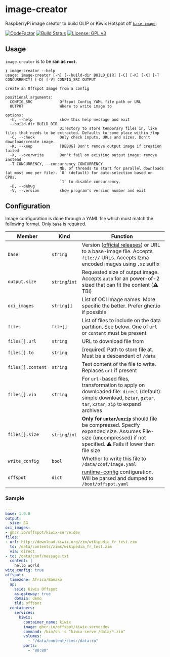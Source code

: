 # image-creator

RaspberryPi image creator to build OLIP or Kiwix Hotspot off [`base-image`](https://github.com/offspot/base-image).

[![CodeFactor](https://www.codefactor.io/repository/github/offspot/image-creator/badge)](https://www.codefactor.io/repository/github/offspot/image-creator)
[![Build Status](https://github.com/offspot/image-creator/actions/workflows/build.yml/badge.svg?branch=main)](https://github.com/offspot/image-creator/actions/workflows/build.yml?query=branch%3Amain)
[![License: GPL v3](https://img.shields.io/badge/License-GPLv3-blue.svg)](https://www.gnu.org/licenses/gpl-3.0)


## Usage

`image-creator` is to be **ran as `root`**.

```
❯ image-creator --help
usage: image-creator [-h] [--build-dir BUILD_DIR] [-C] [-K] [-X] [-T CONCURRENCY] [-D] [-V] CONFIG_SRC OUTPUT

create an Offspot Image from a config

positional arguments:
  CONFIG_SRC            Offspot Config YAML file path or URL
  OUTPUT                Where to write image to

options:
  -h, --help            show this help message and exit
  --build-dir BUILD_DIR
                        Directory to store temporary files in, like files that needs to be extracted. Defaults to some place within /tmp
  -C, --check           Only check inputs, URLs and sizes. Don't download/create image.
  -K, --keep            [DEBUG] Don't remove output image if creation failed
  -X, --overwrite       Don't fail on existing output image: remove instead
  -T CONCURRENCY, --concurrency CONCURRENCY
                        Nb. of threads to start for parallel downloads (at most one per file). `0` (default) for auto-selection based on CPUs.
                        `1` to disable concurrency.
  -D, --debug
  -V, --version         show program's version number and exit
```


## Configuration

Image configuration is done through a YAML file which must match the following format. Only `base` is required.



| Member           | Kind           | Function                                                                                                                                                           |
|------------------|----------------|--------------------------------------------------------------------------------------------------------------------------------------------------------------------|
| `base`           | `string`       | Version ([official releases](https://drive.offspot.it/base/)) or URL to a base-image file. Accepts `file://` URLs. Accepts lzma encoded images using `.xz` suffix  |
| `output.size`    | `string`/`int` | Requested size of output image. Accepts `auto` for an power-of-2 sized that can fit the content (⚠️ TBI)                                                           |
| `oci_images`     | `string[]`     | List of OCI Image names. More specific the better. Prefer ghcr.io if possible                                                                                      |
| `files`          | `file[]`       | List of files to include on the data partition. See below. One of `url` or `content` must be present                                                               |
| `files[].url`    | `string`       | URL to download file from                                                                                                                                          |
| `files[].to`     | `string`       | [required] Path to store file at. Must be a descendent of `/data`                                                                                                  |
| `files[].content`| `string`       | Text content of the file to write. Replaces `url` if present                                                                                                       |
| `files[].via`    | `string`       | For `url`-based files, transformation to apply on downloaded file: `direct` (default): simple download, `bztar`, `gztar`, `tar`, `xztar`, `zip` to expand archives |
| `files[].size`   | `string`/`int` | **Only for `untar`/`unzip`** should file be compressed. Specify expanded size. Assumes File-size (uncompressed) if not specified. ⚠️ Fails if lower than file size |
| `write_config`   | `bool`         | Whether to write this file to `/data/conf/image.yaml`                                                                                                              |
| `offspot`        | `dict`         | [runtime-config](https://github.com/offspot/runtime-config) configuration. Will be parsed and dumped to `/boot/offspot.yaml`                                       |

### Sample

```yaml
---
base: 1.0.0
output:
  size: 8G
oci_images:
- ghcr.io/offspot/kiwix-serve:dev
files:
- url: http://download.kiwix.org/zim/wikipedia_fr_test.zim
  to: /data/contents/zims/wikipedia_fr_test.zim
  via: direct
- to: /data/conf/message.txt
  content: |
    hello world
wite_config: true
offspot:
  timezone: Africa/Bamako
  ap:
    ssid: Kiwix Offspot
    as-gateway: true
    domain: demo
    tld: offspot
  containers:
    services:
      kiwix:
        container_name: kiwix
        image: ghcr.io/offspot/kiwix-serve:dev
        command: /bin/sh -c "kiwix-serve /data/*.zim"
        volumes:
          - "/data/content/zims:/data:ro"
        ports:
          - "80:80"

```
